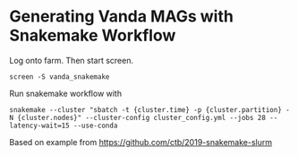 # Generating Vanda MAGs with Snakemake Workflow

Log onto farm. Then start screen.

```
screen -S vanda_snakemake
```

Run snakemake workflow with

```
snakemake --cluster "sbatch -t {cluster.time} -p {cluster.partition} -N {cluster.nodes}" --cluster-config cluster_config.yml --jobs 28 --latency-wait=15 --use-conda
```

Based on example from https://github.com/ctb/2019-snakemake-slurm
